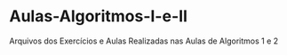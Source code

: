 # Aulas-Algoritmos-I-e-II
Arquivos dos Exercícios e Aulas Realizadas nas Aulas de Algoritmos 1 e 2 

